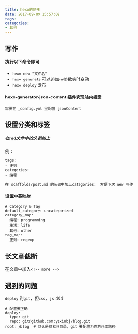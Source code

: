 ```yaml
---
title: hexo的使用
date: 2017-09-09 15:57:09
tags:
categories: 
- 其他
---
```


## 写作
#### 执行以下命令即可
- `hexo new "文件名"`
- `hexo generate` 可以追加`-w`参数实时变动
- `hexo deploy` 发布


#### hexo-generator-json-content 插件实现站内搜索
```
需要在 _config.yml 里配置 jsonContent
```


## 设置分类和标签
##### 在md文件中的头部加上
例：
```
tags: 
- 正则
categories: 
- 编程
```

```
在 scaffolds/post.md 的头部中加上categories:  方便下次 new 写作
```

#### 设置中英映射
```
# Category & Tag
default_category: uncategorized
category_map:
  编程: programming
  生活: life
  其他: other 
tag_map:
  正则: regexp
```

## 长文章截断

在文章中加入`<!-- more -->`


## 遇到的问题
`deploy` 到`git`，但`css`，`js` 404
```
# 配置要正确
deploy:
  type: git
  repo: git@github.com:yzxinbj/blog.git
root: /blog  # 默认是斜杠根目录，git 要配置为你的仓库路径

```